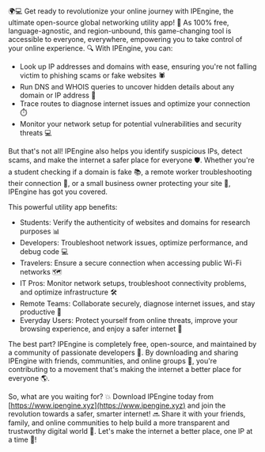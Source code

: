 🌍💻 Get ready to revolutionize your online journey with IPEngine, the ultimate open-source global networking utility app! 🚀 As 100% free, language-agnostic, and region-unbound, this game-changing tool is accessible to everyone, everywhere, empowering you to take control of your online experience. 🔍 With IPEngine, you can:

* Look up IP addresses and domains with ease, ensuring you're not falling victim to phishing scams or fake websites 🕷️
* Run DNS and WHOIS queries to uncover hidden details about any domain or IP address 🔮
* Trace routes to diagnose internet issues and optimize your connection ⏱️
* Monitor your network setup for potential vulnerabilities and security threats 💻

But that's not all! IPEngine also helps you identify suspicious IPs, detect scams, and make the internet a safer place for everyone 🛡️. Whether you're a student checking if a domain is fake 📚, a remote worker troubleshooting their connection 💼, or a small business owner protecting your site 🏢, IPEngine has got you covered.

This powerful utility app benefits:

* Students: Verify the authenticity of websites and domains for research purposes 📊
* Developers: Troubleshoot network issues, optimize performance, and debug code 💻
* Travelers: Ensure a secure connection when accessing public Wi-Fi networks 🗺️
* IT Pros: Monitor network setups, troubleshoot connectivity problems, and optimize infrastructure 🛠️
* Remote Teams: Collaborate securely, diagnose internet issues, and stay productive 🔋
* Everyday Users: Protect yourself from online threats, improve your browsing experience, and enjoy a safer internet 🌈

The best part? IPEngine is completely free, open-source, and maintained by a community of passionate developers 🤝. By downloading and sharing IPEngine with friends, communities, and online groups 👫, you're contributing to a movement that's making the internet a better place for everyone 🌎.

So, what are you waiting for? 💥 Download IPEngine today from [https://www.ipengine.xyz](https://www.ipengine.xyz) and join the revolution towards a safer, smarter internet! 🔜 Share it with your friends, family, and online communities to help build a more transparent and trustworthy digital world 🌟. Let's make the internet a better place, one IP at a time 💪!